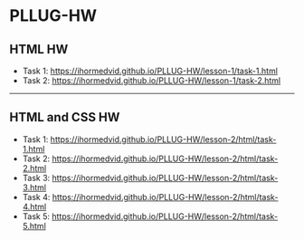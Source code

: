 # PLLUG-HW

## HTML HW

+ Task 1: https://ihormedvid.github.io/PLLUG-HW/lesson-1/task-1.html
+ Task 2: https://ihormedvid.github.io/PLLUG-HW/lesson-1/task-2.html

****
## HTML and CSS HW

+ Task 1: https://ihormedvid.github.io/PLLUG-HW/lesson-2/html/task-1.html
+ Task 2: https://ihormedvid.github.io/PLLUG-HW/lesson-2/html/task-2.html
+ Task 3: https://ihormedvid.github.io/PLLUG-HW/lesson-2/html/task-3.html
+ Task 4: https://ihormedvid.github.io/PLLUG-HW/lesson-2/html/task-4.html
+ Task 5: https://ihormedvid.github.io/PLLUG-HW/lesson-2/html/task-5.html

